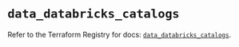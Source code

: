 # `data_databricks_catalogs`

Refer to the Terraform Registry for docs: [`data_databricks_catalogs`](https://registry.terraform.io/providers/databricks/databricks/1.89.0/docs/data-sources/catalogs).
